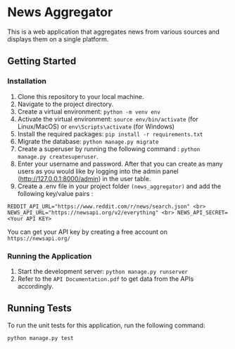 # News Aggregator

This is a web application that aggregates news from various sources and displays them on a single platform.

## Getting Started

### Installation

1. Clone this repository to your local machine.
2. Navigate to the project directory.
3. Create a virtual environment: `python -m venv env`
4. Activate the virtual environment: `source env/bin/activate` (for Linux/MacOS) or `env\Scripts\activate` (for Windows)
5. Install the required packages: `pip install -r requirements.txt`
6. Migrate the database: `python manage.py migrate`
7. Create a superuser by running the following command : `python manage.py createsuperuser`.
8. Enter your username and password. After that you can create as many users as you would like by logging into the admin panel (http://127.0.0.1:8000/admin) in the user table.
9. Create a .env file in your project folder `(news_aggregator)` and add the following key/value pairs : 

`REDDIT_API_URL="https://www.reddit.com/r/news/search.json" <br>
NEWS_API_URL="https://newsapi.org/v2/everything" <br>
NEWS_API_SECRET=  <Your API KEY>`

You can get your API key by creating a free account on `https://newsapi.org/`

### Running the Application

1. Start the development server: `python manage.py runserver`
2. Refer to the `API Documentation.pdf` to get data from the APIs accordingly.

## Running Tests

To run the unit tests for this application, run the following command:

`python manage.py test`

